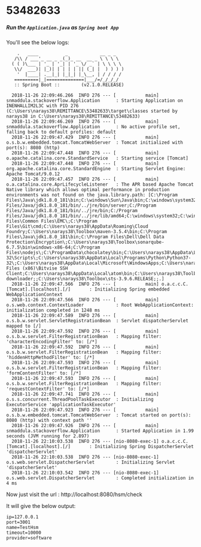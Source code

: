 # 53482633

##### Run the `Application.java` as `Spring boot App`

You'll see the below logs:

        .   ____          _            __ _ _
       /\\ / ___'_ __ _ _(_)_ __  __ _ \ \ \ \
      ( ( )\___ | '_ | '_| | '_ \/ _` | \ \ \ \
       \\/  ___)| |_)| | | | | || (_| |  ) ) ) )
        '  |____| .__|_| |_|_| |_\__, | / / / /
       =========|_|==============|___/=/_/_/_/
       :: Spring Boot ::        (v2.1.0.RELEASE)

      2018-11-26 22:09:46.266  INFO 276 --- [           main] snmaddula.stackoverflow.Application      : Starting Application on INENHALLIM2L3C with PID 276 (C:\Users\narays38\REMITTANCE\53482633\target\classes started by narays38 in C:\Users\narays38\REMITTANCE\53482633)
      2018-11-26 22:09:46.269  INFO 276 --- [           main] snmaddula.stackoverflow.Application      : No active profile set, falling back to default profiles: default
      2018-11-26 22:09:47.429  INFO 276 --- [           main] o.s.b.w.embedded.tomcat.TomcatWebServer  : Tomcat initialized with port(s): 8080 (http)
      2018-11-26 22:09:47.448  INFO 276 --- [           main] o.apache.catalina.core.StandardService   : Starting service [Tomcat]
      2018-11-26 22:09:47.448  INFO 276 --- [           main] org.apache.catalina.core.StandardEngine  : Starting Servlet Engine: Apache Tomcat/9.0.12
      2018-11-26 22:09:47.457  INFO 276 --- [           main] o.a.catalina.core.AprLifecycleListener   : The APR based Apache Tomcat Native library which allows optimal performance in production environments was not found on the java.library.path: [C:\Program Files\Java\jdk1.8.0_181\bin;C:\windows\Sun\Java\bin;C:\windows\system32;C:\windows;C:/Program Files/Java/jdk1.8.0_181/bin/../jre/bin/server;C:/Program Files/Java/jdk1.8.0_181/bin/../jre/bin;C:/Program Files/Java/jdk1.8.0_181/bin/../jre/lib/amd64;C:\windows\system32;C:\windows;C:\windows\System32\Wbem;C:\windows\System32\WindowsPowerShell\v1.0\;C:\Program Files\Common Files\EMC\;C:\Program Files\Git\cmd;C:\Users\narays38\AppData\Roaming\Cloud Foundry;C:\Users\narays38\Toolbox\maven-3.5.4\bin;C:\Program Files\Java\jdk1.8.0_181\bin;C:\Program Files\Dell\Dell Data Protection\Encryption\;C:\Users\narays38\Toolbox\sonarqube-6.7.5\bin\windows-x86-64;C:\Program Files\nodejs\;C:\ProgramData\chocolatey\bin;C:\Users\narays38\AppData\Local\Programs\Python\Python37-32\Scripts\;C:\Users\narays38\AppData\Local\Programs\Python\Python37-32\;C:\Users\narays38\AppData\Local\Microsoft\WindowsApps;C:\Users\narays38\AppData\Roaming\npm;C:\Program Files (x86)\Bitvise SSH Client;C:\Users\narays38\AppData\Local\atom\bin;C:\Users\narays38\Toolbox\hawk;C:\Users\narays38\AppData\Roaming\npm\safaribooks-downloader;;C:\Users\narays38\Toolbox\sts-3.9.6.RELEASE;;.]
      2018-11-26 22:09:47.566  INFO 276 --- [           main] o.a.c.c.C.[Tomcat].[localhost].[/]       : Initializing Spring embedded WebApplicationContext
      2018-11-26 22:09:47.566  INFO 276 --- [           main] o.s.web.context.ContextLoader            : Root WebApplicationContext: initialization completed in 1248 ms
      2018-11-26 22:09:47.589  INFO 276 --- [           main] o.s.b.w.servlet.ServletRegistrationBean  : Servlet dispatcherServlet mapped to [/]
      2018-11-26 22:09:47.592  INFO 276 --- [           main] o.s.b.w.servlet.FilterRegistrationBean   : Mapping filter: 'characterEncodingFilter' to: [/*]
      2018-11-26 22:09:47.592  INFO 276 --- [           main] o.s.b.w.servlet.FilterRegistrationBean   : Mapping filter: 'hiddenHttpMethodFilter' to: [/*]
      2018-11-26 22:09:47.593  INFO 276 --- [           main] o.s.b.w.servlet.FilterRegistrationBean   : Mapping filter: 'formContentFilter' to: [/*]
      2018-11-26 22:09:47.593  INFO 276 --- [           main] o.s.b.w.servlet.FilterRegistrationBean   : Mapping filter: 'requestContextFilter' to: [/*]
      2018-11-26 22:09:47.741  INFO 276 --- [           main] o.s.s.concurrent.ThreadPoolTaskExecutor  : Initializing ExecutorService 'applicationTaskExecutor'
      2018-11-26 22:09:47.923  INFO 276 --- [           main] o.s.b.w.embedded.tomcat.TomcatWebServer  : Tomcat started on port(s): 8080 (http) with context path ''
      2018-11-26 22:09:47.926  INFO 276 --- [           main] snmaddula.stackoverflow.Application      : Started Application in 1.99 seconds (JVM running for 2.897)
      2018-11-26 22:10:03.538  INFO 276 --- [nio-8080-exec-1] o.a.c.c.C.[Tomcat].[localhost].[/]       : Initializing Spring DispatcherServlet 'dispatcherServlet'
      2018-11-26 22:10:03.538  INFO 276 --- [nio-8080-exec-1] o.s.web.servlet.DispatcherServlet        : Initializing Servlet 'dispatcherServlet'
      2018-11-26 22:10:03.542  INFO 276 --- [nio-8080-exec-1] o.s.web.servlet.DispatcherServlet        : Completed initialization in 4 ms
      
      
Now just visit the url : http://localhost:8080/hsm/check

It will give the below output:

    ip=127.0.0.1
    port=3001
    name=TestHsm
    timeout=10000
    provider=software

